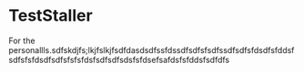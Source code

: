 # TestStaller
For the personallls.sdfskdjfs;lkjfslkjfsdfdasdsdfssfdssdfsdfsfsdfssdfsdfsfdsdfsfddsfsdfsfsfdsdfsdfsfsfsfdsfsdfsdfsdsfsfdsefsafdsfsfddsfsdfdfs